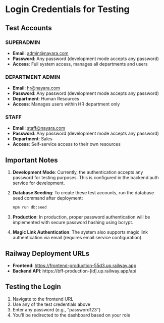 # Login Credentials for Testing

## Test Accounts

### SUPERADMIN
- **Email**: admin@nayara.com
- **Password**: Any password (development mode accepts any password)
- **Access**: Full system access, manages all departments and users

### DEPARTMENT ADMIN
- **Email**: hr@nayara.com  
- **Password**: Any password (development mode accepts any password)
- **Department**: Human Resources
- **Access**: Manages users within HR department only

### STAFF
- **Email**: staff@nayara.com
- **Password**: Any password (development mode accepts any password)
- **Department**: Sales
- **Access**: Self-service access to their own resources

## Important Notes

1. **Development Mode**: Currently, the authentication accepts any password for testing purposes. This is configured in the backend auth service for development.

2. **Database Seeding**: To create these test accounts, run the database seed command after deployment:
   ```bash
   npm run db:seed
   ```

3. **Production**: In production, proper password authentication will be implemented with secure password hashing using bcrypt.

4. **Magic Link Authentication**: The system also supports magic link authentication via email (requires email service configuration).

## Railway Deployment URLs

- **Frontend**: https://frontend-production-55d3.up.railway.app
- **Backend API**: https://bff-production-[id].up.railway.app/api

## Testing the Login

1. Navigate to the frontend URL
2. Use any of the test credentials above
3. Enter any password (e.g., "password123")
4. You'll be redirected to the dashboard based on your role
